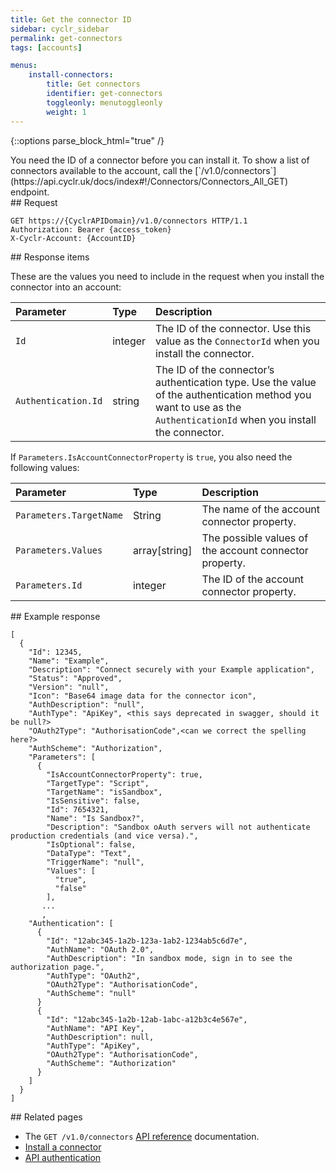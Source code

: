 ```yaml
---
title: Get the connector ID
sidebar: cyclr_sidebar
permalink: get-connectors
tags: [accounts]

menus:
    install-connectors:
        title: Get connectors
        identifier: get-connectors
        toggleonly: menutoggleonly
        weight: 1
---
```

{::options parse_block_html="true" /}
<section class="card">
You need the ID of a connector before you can install it. To show a list of connectors available to the account, call the [`/v1.0/connectors`](https://api.cyclr.uk/docs/index#!/Connectors/Connectors_All_GET) endpoint.


</section>
<section class="card">
## Request

```
GET https://{CyclrAPIDomain}/v1.0/connectors HTTP/1.1
Authorization: Bearer {access_token}
X-Cyclr-Account: {AccountID}
```


</section>
<section class="card">
## Response items

These are the values you need to include in the request when you install the connector into an account:

<a name="connector-id"></a>

| **Parameter**     | **Type** | **Description**                                                                                                       |
|:------------------|:---------|:----------------------------------------------------------------------------------------------------------------------|
| `Id`                | integer  | The ID of the connector. Use this value as the `ConnectorId` when you install the connector.                            |
| `Authentication.Id` | string   | The ID of the connector’s authentication type. Use the value of the authentication method you want to use as the `AuthenticationId` when you install the connector. |

If `Parameters.IsAccountConnectorProperty` is `true`, you also need the following values:

| **Parameter**         | **Type**      | **Description**                                        |
|:----------------------|:--------------|:-------------------------------------------------------|
| `Parameters.TargetName` | String        | The name of the account connector property.            |
| `Parameters.Values`     | array[string] | The possible values of the account connector property. |
| `Parameters.Id`         | integer       | The ID of the account connector property.              |


</section>
<section class="card">
## Example response

```
[
  {
    "Id": 12345,
    "Name": "Example",
    "Description": "Connect securely with your Example application",
    "Status": "Approved",
    "Version": "null",
    "Icon": "Base64 image data for the connector icon",
    "AuthDescription": "null",
    "AuthType": "ApiKey", <this says deprecated in swagger, should it be null?>
    "OAuth2Type": "AuthorisationCode",<can we correct the spelling here?>
    "AuthScheme": "Authorization", 
    "Parameters": [
      {
        "IsAccountConnectorProperty": true,
        "TargetType": "Script",
        "TargetName": "isSandbox",
        "IsSensitive": false,
        "Id": 7654321,
        "Name": "Is Sandbox?",
        "Description": "Sandbox oAuth servers will not authenticate production credentials (and vice versa).",
        "IsOptional": false,
        "DataType": "Text",
        "TriggerName": "null",
        "Values": [
          "true",
          "false"
        ],
       ...
       ,
    "Authentication": [
      {
        "Id": "12abc345-1a2b-123a-1ab2-1234ab5c6d7e",
        "AuthName": "OAuth 2.0",
        "AuthDescription": "In sandbox mode, sign in to see the authorization page.",
        "AuthType": "OAuth2",
        "OAuth2Type": "AuthorisationCode",
        "AuthScheme": "null"
      }
      {
        "Id": "12abc345-1a2b-12ab-1abc-a12b3c4e567e",
        "AuthName": "API Key",
        "AuthDescription": null,
        "AuthType": "ApiKey",
        "OAuth2Type": "AuthorisationCode",
        "AuthScheme": "Authorization"
      }
    ]
  }
]
```

</section>
<section class="card">
## Related pages

* The `GET /v1.0/connectors` [API reference](https://api.cyclr.uk/docs/index#!/Connectors/Connectors_All_GET) documentation.
* [Install a connector](install-connector-api)
* [API authentication](cyclr-api-authentication)


</section>
